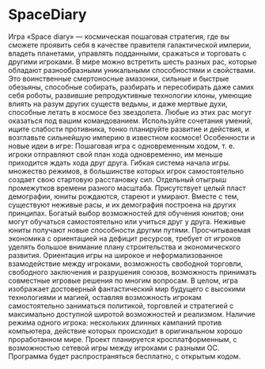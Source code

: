 # SpaceDiary
Игра «Space diary» — космическая пошаговая стратегия, где вы сможете проявить себя в качестве правителя галактической империи, владеть планетами, управлять подданными, сражаться и торговать с другими игроками. В мире можно встретить шесть разных рас, которые обладают разнообразными уникальными способностями и свойствами. Это воинственные смертоносные амазонки, сильные и быстрые обезьяны, способные собирать, разбирать и пересобирать даже самих себя роботы, развившие репродуктивные технологии клоны, умеющие влиять на разум других существ ведьмы, и даже мертвые духи, способные летать в космосе без звездолета.
Любые из этих рас могут оказаться под вашим командованием. Используйте сочетания умений, ищите слабости противника, тонко планируйте развитие и действия, и возглавьте сильнейшую империю в известном космосе!
Особенности и новые идеи в игре:
Пошаговая игра с одновременным ходом, т. е. игроки отправляют свой план хода одновременно, им меньше приходится ждать хода друг друга.
Гибкая система начала игры. множество режимов, в большинстве которых игрок самостоятельно создает свою стартовую расстановку сил.
Отдельный отыгрыш промежутков времени разного масштаба.
Присутствует целый пласт демографии, юниты рождаются, стареют и умирают. Вместе с тем, существуют неживые расы, и их демография построена на других принципах.
Богатый выбор возможностей для обучения юнитов; они могут обучаться самостоятельно или учиться друг у друга. Неживые юниты получают новые способности другми путями.
Просчитываемая экономика с ориентацией на дефицит ресурсов, требует от игроков уделять большое внимание плану строительства и экономического развития.
Ориентация игры на широкое и неформализованное взамодействие между игроками, возможность свободной торговли, свободного заключения и разрушения союзов, возможность принимать совместные игровые решения по многим вопросам.
В целом, игра изображает достоверный фантастический мир будущего с высокими технологиями и магией, оставляя возможность игрокам самостоятельно заниматься политикой, торговлей и стратегией с максимально доступной широтой возможностей и реализмом.
Наличие режима одного игрока: нескольких длинных кампаний против компьютера, действие которых происходит в оригинальном хорошо проработанном мире.
Проект планируется кросплатформенным, с возможностью сетевой игры между игроками с разными ОС. Программа будет распространяться бесплатно, с открытым кодом.


